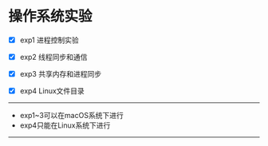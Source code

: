 # 操作系统实验

- [x] exp1 进程控制实验

- [x] exp2 线程同步和通信
- [x] exp3 共享内存和进程同步
- [x] exp4 Linux文件目录

---

* exp1~3可以在macOS系统下进行
* exp4只能在Linux系统下进行

---



